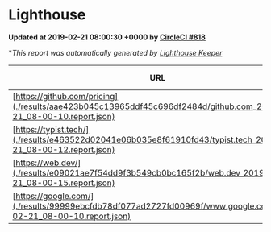 
# Lighthouse

**Updated at 2019-02-21 08:00:30 +0000 by [CircleCI #818](https://circleci.com/gh/ItinerisLtd/lighthouse-keeper-example/818)**

**This report was automatically generated by [Lighthouse Keeper](https://github.com/itinerisltd/lighthouse-keeper)*

| URL | Performance | Accessibility | Best Practices | SEO | PWA | Updated At |
| --- | --- | --- | --- | --- | --- | --- |
| [https://github.com/pricing](./results/aae423b045c13965ddf45c696df2484d/github.com_2019-02-21_08-00-10.report.json) | 0.7 | 0.89 | 0.93 | 0.9 | 0.58 | 2019-02-21T08:00:10.921Z |
| [https://typist.tech/](./results/e463522d02041e06b035e8f61910fd43/typist.tech_2019-02-21_08-00-12.report.json) | 1 |  |  |  |  | 2019-02-21T08:00:12.827Z |
| [https://web.dev/](./results/e09021ae7f54dd9f3b549cb0bc165f2b/web.dev_2019-02-21_08-00-15.report.json) | 0.9 | 0.93 | 1 | 0.91 | 1 | 2019-02-21T08:00:15.464Z |
| [https://google.com/](./results/99999ebcfdb78df077ad2727fd00969f/www.google.com_2019-02-21_08-00-10.report.json) | 0.96 | 0.71 | 0.93 | 0.8 | 0.58 | 2019-02-21T08:00:10.149Z |
